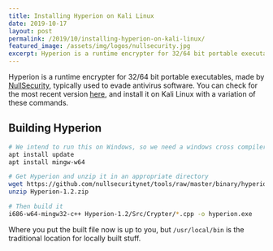```yaml
---
title: Installing Hyperion on Kali Linux
date: 2019-10-17
layout: post
permalink: /2019/10/installing-hyperion-on-kali-linux/
featured_image: /assets/img/logos/nullsecurity.jpg
excerpt: Hyperion is a runtime encrypter for 32/64 bit portable executables, typically used to evade antivirus software. Here are step by step instructions to build hyperion on your Kali system.
---
```

Hyperion is a runtime encrypter for 32/64 bit portable executables, made by [NullSecurity](http://nullsecurity.net/), typically used to evade antivirus software. You can check for the most recent version [here](https://github.com/nullsecuritynet/tools/tree/master/binary/hyperion/release), and install it on Kali Linux with a variation of these commands.

## Building Hyperion

``` sh
# We intend to run this on Windows, so we need a windows cross compiler
apt install update
apt install mingw-w64

# Get Hyperion and unzip it in an appropriate directory
wget https://github.com/nullsecuritynet/tools/raw/master/binary/hyperion/release/Hyperion-1.2.zip
unzip Hyperion-1.2.zip

# Then build it
i686-w64-mingw32-c++ Hyperion-1.2/Src/Crypter/*.cpp -o hyperion.exe
```

Where you put the built file now is up to you, but ```/usr/local/bin``` is the traditional location for locally built stuff.